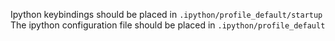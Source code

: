 Ipython keybindings should be placed in `.ipython/profile_default/startup`
The ipython configuration file should be placed in `.ipython/profile_default`
